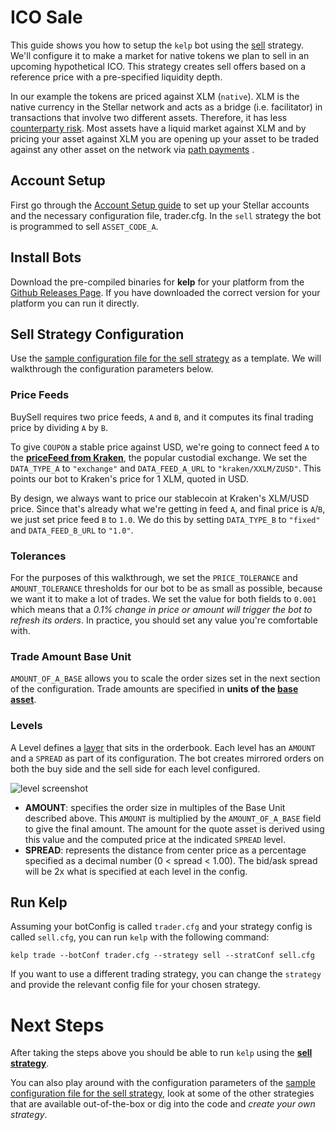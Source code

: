 # ICO Sale 

This guide shows you how to setup the `kelp` bot using the [sell](../../../plugins/sellStrategy.go) strategy. We'll configure it to make a market for native tokens we plan to sell in an upcoming hypothetical ICO. This strategy creates sell offers based on a reference price with a pre-specified liquidity depth.  

In our example the tokens are priced against XLM (`native`). XLM is the native currency in the Stellar network and acts as a bridge (i.e. facilitator) in transactions that involve two different assets. Therefore, it has less [counterparty risk](https://www.investopedia.com/terms/c/counterpartyrisk.asp). Most assets have a liquid market against XLM and by pricing your asset against XLM you are opening up your asset to be traded against any other asset on the network via [path payments](https://www.stellar.org/developers/horizon/reference/endpoints/path-finding.html) .

## Account Setup

First go through the [Account Setup guide](account_setup.md) to set up your Stellar accounts and the necessary configuration file, trader.cfg. In the `sell` strategy the bot is programmed to sell `ASSET_CODE_A`. 

## Install Bots

Download the pre-compiled binaries for **kelp** for your platform from the [Github Releases Page](https://github.com/lightyeario/kelp/releases). If you have downloaded the correct version for your platform you can run it directly.

## Sell Strategy Configuration

Use the [sample configuration file for the sell strategy](../../configs/trader/sample_sell.cfg) as a template. We will walkthrough the configuration parameters below.

### Price Feeds

BuySell requires two price feeds, `A` and `B`, and it computes its final trading price by dividing `A` by `B`.

To give `COUPON` a stable price against USD, we're going to connect feed `A` to the **[priceFeed from Kraken](https://kraken.com)**, the popular custodial exchange. We set the `DATA_TYPE_A` to `"exchange"` and `DATA_FEED_A_URL` to `"kraken/XXLM/ZUSD"`. This points our bot to Kraken's price for 1 XLM, quoted in USD. 

By design, we always want to price our stablecoin at Kraken's XLM/USD price. Since that's already what we're getting in feed `A`, and final price is `A`/`B`, we just set price feed `B` to `1.0`. We do this by setting `DATA_TYPE_B` to `"fixed"` and `DATA_FEED_B_URL` to `"1.0"`.

### Tolerances

For the purposes of this walkthrough, we set the `PRICE_TOLERANCE` and `AMOUNT_TOLERANCE` thresholds for our bot to be as small as possible, because we want it to make a lot of trades. We set the value for both fields to `0.001` which means that a _0.1% change in price or amount will trigger the bot to refresh its orders_. In practice, you should set any value you're comfortable with. 

### Trade Amount Base Unit

`AMOUNT_OF_A_BASE` allows you to scale the order sizes set in the next section of the configuration. Trade amounts are specified in **units of the [base asset](https://en.wikipedia.org/wiki/Currency_pair#Base_currency)**.

### Levels

A Level defines a [layer](https://en.wikipedia.org/wiki/Layering_(finance)) that sits in the orderbook. Each level has an `AMOUNT` and a `SPREAD` as part of its configuration. The bot creates mirrored orders on both the buy side and the sell side for each level configured.

![level screenshot](https://imgur.com/BxpOMGI.png "Levels Screenshot")

- **AMOUNT**: specifies the order size in multiples of the Base Unit described above. This `AMOUNT` is multiplied by the `AMOUNT_OF_A_BASE` field to give the final amount. The amount for the quote asset is derived using this value and the computed price at the indicated `SPREAD` level.
- **SPREAD**: represents the distance from center price as a percentage specified as a decimal number (0 < spread < 1.00). The bid/ask spread will be 2x what is specified at each level in the config.

## Run Kelp

Assuming your botConfig is called `trader.cfg` and your strategy config is called `sell.cfg`, you can run `kelp`  with the following command:

```
kelp trade --botConf trader.cfg --strategy sell --stratConf sell.cfg
```

If you want to use a different trading strategy, you can change the `strategy` and provide the relevant config file for your chosen strategy.

# Next Steps

After taking the steps above you should be able to run `kelp` using the [**sell strategy**](../../../plugins/sellStrategy.go).

You can also play around with the configuration parameters of the [sample configuration file for the sell strategy](../../configs/trader/sample_sell.cfg), look at some of the other strategies that are available out-of-the-box or dig into the code and _create your own strategy_.
